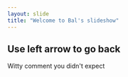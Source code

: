 ```yaml
---
layout: slide
title: "Welcome to Bal's slideshow"
---
```


Use left arrow to go back
---
Witty comment you didn't expect
